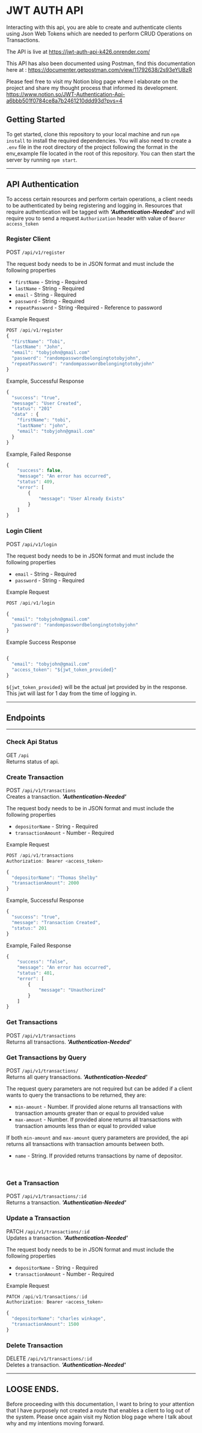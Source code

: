 # JWT AUTH API

Interacting with this api, you are able to create and authenticate clients using Json Web Tokens which are needed to perform CRUD Operations on Transactions.

The API is live at https://jwt-auth-api-k426.onrender.com/ 

This API has also been documented using Postman, find this documentation here at : https://documenter.getpostman.com/view/11792638/2s93eYUBzR

 Please feel free to visit my Notion blog page where I elaborate on the project and share my thought process that informed its development. https://www.notion.so/JWT-Authentication-Api-a6bbb501f0784ce8a7b2461210ddd93d?pvs=4

<!-- The API is live at ${{will_insert_api_url}} -->
## Getting Started
To get started, clone this repository to your local machine and run `npm install` to install the required dependencies. You will also need to create a `.env` file in the root directory of the project following the format in the env_example file located in the root of this repository. You can then start the server by running `npm start`.

---
## API Authentication

To access certain resources and perform certain operations, a client needs to be authenticated by being registering and logging in. Resources that require authentication will be tagged with **_'Authentication-Needed'_** and will require you to send a request `Authorization` header with value of `Bearer access_token`


### Register Client

POST `/api/v1/register`

The request body needs to be in JSON format and must include the following properties

- `firstName` - String - Required
- `lastName` - String - Required
- `email` - String - Required
- `password` - String - Required
-  `repeatPassword` - String -Required  - Reference to password

Example Request
```js
POST /api/v1/register
{
  "firstName": "Tobi",
  "lastName": "John",
  "email": "tobyjohn@gmail.com"
  "password": "randompasswordbelongingtotobyjohn",
  "repeatPassword": "randompasswordbelongingtotobyjohn"
}
```
Example, Successful Response

```js
{
  "success": "true",
  "message": "User Created",
  "status": "201"
  "data" : {
    "firstName": "tobi",
    "lastName": "john",
    "email": "tobyjohn@gmail.com"
  }
}
```
Example, Failed Response
```js
{
    "success": false,
    "message": "An error has occurred",
    "status": 409,
    "error": [
        {
            "message": "User Already Exists"
        }
    ]
}
```


### Login Client

POST `/api/v1/login`

The request body needs to be in JSON format and must include the following properties

- `email` - String - Required
- `password` - String - Required

Example Request
```js
POST /api/v1/login

{
  "email": "tobyjohn@gmail.com"
  "password": "randompasswordbelongingtotobyjohn"
}
```


Example Success Response
```js

{
  "email": "tobyjohn@gmail.com"
  "access_token": "${jwt_token_provided}"
}
```
`${jwt_token_provided}` will be the actual jwt provided by in the response. This jwt will last for 1 day from the time of logging in.

---

## Endpoints
---

### Check Api Status
GET `/api` <br> 
Returns status of api.



### Create Transaction
POST `/api/v1/transactions` <br>
Creates a transaction. **_'Authentication-Needed'_** 

The request body needs to be in JSON format and must include the following properties

- `depositorName` - String - Required
- `transactionAmount` - Number - Required

Example Request

```js
POST /api/v1/transactions
Authorization: Bearer <access_token>

{
  "depositorName": "Thomas Shelby"
  "transactionAmount": 2000
}
```

Example, Successful Response 
```js
{ 
  "success": "true",
  "message": "Transaction Created",
  "status:" 201
}
```

Example, Failed Response
```js
{
    "success": "false",
    "message": "An error has occurred",
    "status": 401,
    "error": [
        {
            "message": "Unauthorized"
        }
    ]
}
```

### Get Transactions
POST `/api/v1/transactions` <br>
Returns all transactions. **_'Authentication-Needed'_** 

### Get Transactions by Query
POST `/api/v1/transactions/` <br>
Returns all query transactions. **_'Authentication-Needed'_** 

The request query parameters are not required but can be added if a client wants to query the transactions to be returned, they are: 

- `min-amount` - Number. If provided alone returns all transactions with transaction amounts greater than or equal to provided value
- `max-amount` - Number. If provided alone returns all transactions with transaction amounts less than or equal to provided value

If both `min-amount` and `max-amount` query parameters are provided, the api returns all transactions with transaction amounts between both.

- `name` - String. If provided returns transactions by name of depositor. 
<br>

### Get a Transaction
POST `/api/v1/transactions/:id` <br>
Returns a transaction. **_'Authentication-Needed'_** 

### Update a Transaction
PATCH `/api/v1/transactions/:id` <br>
Updates a transaction. **_'Authentication-Needed'_** 

The request body needs to be in JSON format and must include the following properties

- `depositorName` - String - Required
- `transactionAmount` - Number - Required

Example Request 
```js
PATCH /api/v1/transactions/:id
Authorization: Bearer <access_token>

{ 
  "depositorName": "charles winkage",
  "transactionAmount": 1500
}
```


### Delete Transaction
DELETE `/api/v1/transactions/:id` <br>
Deletes a transaction. **_'Authentication-Needed'_**

---

## LOOSE ENDS.

Before proceeding with this documentation, I want to bring to your attention that I have purposely not created a route that enables a client to log out of the system. Please once again visit my Notion blog page where I talk about why and my intentions moving forward.
